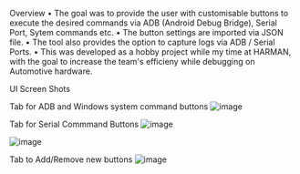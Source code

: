 Overview
• The goal was to provide the user with customisable buttons to execute the desired
commands via ADB (Android Debug Bridge), Serial Port, Sytem commands etc.
• The button settings are imported via JSON file.
• The tool also provides the option to capture logs via ADB / Serial Ports.
• This was developed as a hobby project while my time at HARMAN, with the goal to
increase the team's efficieny while debugging on Automotive hardware.

UI Screen Shots

Tab for ADB and Windows system command buttons
![image](https://github.com/dungeonmaster2911/Debug-Dashboard/assets/31382791/bfba38e1-db67-4be6-a3b0-14722ef1c7b1)

Tab for Serial Commmand Buttons
![image](https://github.com/dungeonmaster2911/Debug-Dashboard/assets/31382791/26e968c9-6564-456d-a76f-a2b0966aba61)

![image](https://github.com/dungeonmaster2911/Debug-Dashboard/assets/31382791/3028f1a7-142f-477e-99aa-0f9b477d583a)

Tab to Add/Remove new buttons
![image](https://github.com/dungeonmaster2911/Debug-Dashboard/assets/31382791/725856b2-cd01-4cc5-a2aa-d41a9027d081)
